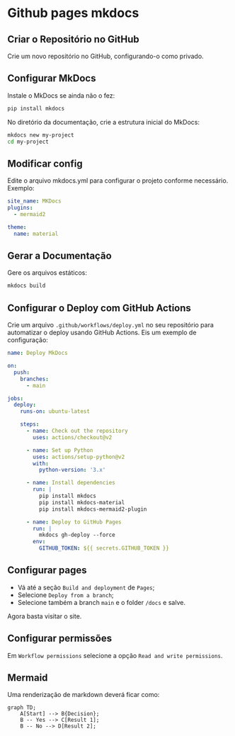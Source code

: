 # Github pages mkdocs

## Criar o Repositório no GitHub

Crie um novo repositório no GitHub, configurando-o como privado.

## Configurar MkDocs

Instale o MkDocs se ainda não o fez:

```bash
pip install mkdocs
```

No diretório da documentação, crie a estrutura inicial do MkDocs:

```bash
mkdocs new my-project
cd my-project
```

## Modificar config

Edite o arquivo mkdocs.yml para configurar o projeto conforme necessário. Exemplo:

```yaml
site_name: MKDocs
plugins:
  - mermaid2

theme:
  name: material
```

## Gerar a Documentação

Gere os arquivos estáticos:

```bash
mkdocs build
```

## Configurar o Deploy com GitHub Actions

Crie um arquivo `.github/workflows/deploy.yml` no seu repositório para automatizar o deploy usando GitHub Actions. Eis um exemplo de configuração:

```yaml
name: Deploy MkDocs

on:
  push:
    branches:
      - main

jobs:
  deploy:
    runs-on: ubuntu-latest

    steps:
      - name: Check out the repository
        uses: actions/checkout@v2

      - name: Set up Python
        uses: actions/setup-python@v2
        with:
          python-version: '3.x'

      - name: Install dependencies
        run: |
          pip install mkdocs
          pip install mkdocs-material
          pip install mkdocs-mermaid2-plugin

      - name: Deploy to GitHub Pages
        run: |
          mkdocs gh-deploy --force
        env:
          GITHUB_TOKEN: ${{ secrets.GITHUB_TOKEN }}
```

## Configurar pages

- Vá até a seção `Build and deployment` de `Pages`;
- Selecione `Deploy from a branch`;
- Selecione também a branch `main` e o folder `/docs` e salve.

Agora basta visitar o site.

## Configurar permissões

Em `Workflow permissions` selecione a opção `Read and write permissions`.

## Mermaid

Uma renderização de markdown deverá ficar como:

```mermaid
graph TD;
    A[Start] --> B{Decision};
    B -- Yes --> C[Result 1];
    B -- No --> D[Result 2];
```
